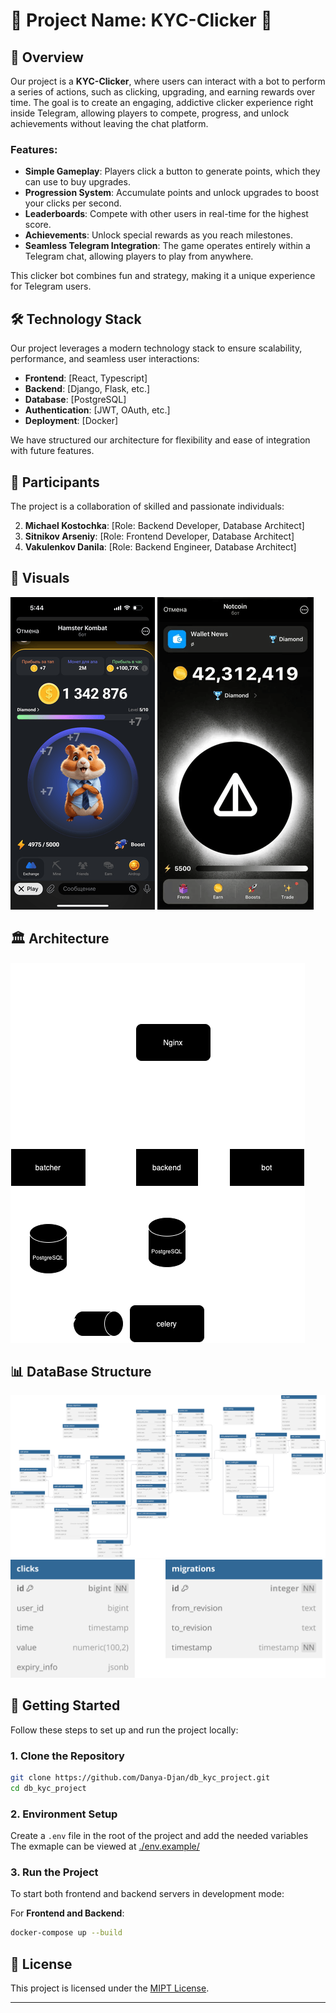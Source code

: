 # 🌟 Project Name: **KYC-Clicker** 🌟

## 📖 **Overview**

Our project is a **KYC-Clicker**, where users can interact with a bot to perform a series of actions, such as clicking, upgrading, and earning rewards over time. The goal is to create an engaging, addictive clicker experience right inside Telegram, allowing players to compete, progress, and unlock achievements without leaving the chat platform.

### **Features**:
- **Simple Gameplay**: Players click a button to generate points, which they can use to buy upgrades.
- **Progression System**: Accumulate points and unlock upgrades to boost your clicks per second.
- **Leaderboards**: Compete with other users in real-time for the highest score.
- **Achievements**: Unlock special rewards as you reach milestones.
- **Seamless Telegram Integration**: The game operates entirely within a Telegram chat, allowing players to play from anywhere.

This clicker bot combines fun and strategy, making it a unique experience for Telegram users.

## 🛠 **Technology Stack**

Our project leverages a modern technology stack to ensure scalability, performance, and seamless user interactions:

- **Frontend**: [React, Typescript]
- **Backend**: [Django, Flask, etc.]
- **Database**: [PostgreSQL]
- **Authentication**: [JWT, OAuth, etc.]
- **Deployment**: [Docker]

We have structured our architecture for flexibility and ease of integration with future features.

## 👥 **Participants**

The project is a collaboration of skilled and passionate individuals:

2. **Michael Kostochka**: [Role: Backend Developer, Database Architect]
3. **Sitnikov Arseniy**: [Role: Frontend Developer, Database Architect]
4. **Vakulenkov Danila**: [Role: Backend Engineer, Database Architect]

## 🎨 **Visuals**

![Clicker Game Mockup1](./mockups/Hamster.png)
![Clicker Game Mockup2](./mockups/Notcoin.png)

## **🏛️ Architecture**
![Architecture](./mockups/architecture.png)

## 📊 **DataBase Structure**

![ClickerDB1](./mockups/db_structure.svg)
![ClickerDB2](./mockups/db_batcher.svg)

## 🚀 **Getting Started**

Follow these steps to set up and run the project locally:

### **1. Clone the Repository**
 
```bash
git clone https://github.com/Danya-Djan/db_kyc_project.git
cd db_kyc_project
```

### **2. Environment Setup**

Create a `.env` file in the root of the project and add the needed variables
The exmaple can be viewed at [./env.example/](https://github.com/Danya-Djan/db_kyc_project/tree/dev/.env.example/dev)

### **3. Run the Project**

To start both frontend and backend servers in development mode:

For **Frontend and Backend**:

```bash
docker-compose up --build
```

## 📜 **License**

This project is licensed under the [MIPT License](https://github.com/MIPT-ILab/MDSP/blob/master/LICENSE).

---
